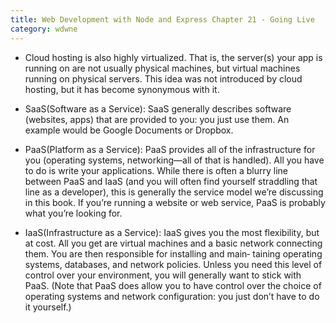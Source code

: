 ```yaml
---
title: Web Development with Node and Express Chapter 21 - Going Live
category: wdwne
---
```


* Cloud hosting is also highly virtualized. That is, the server(s) your app is running on are not usually physical machines, but virtual machines running on physical servers. This idea was not introduced by cloud hosting, but it has become synonymous with it.

* SaaS(Software as a Service): SaaS generally describes software (websites, apps) that are provided to you: you just use them. An example would be Google Documents or Dropbox.

* PaaS(Platform as a Service): PaaS provides all of the infrastructure for you (operating systems, networking—all of that is handled). All you have to do is write your applications. While there is often a blurry line between PaaS and IaaS (and you will often find yourself straddling that line as a developer), this is generally the service model we’re discussing in this book. If you’re running a website or web service, PaaS is probably what you’re looking for.

* IaaS(Infrastructure as a Service): IaaS gives you the most flexibility, but at cost. All you get are virtual machines and a basic network connecting them. You are then responsible for installing and main‐ taining operating systems, databases, and network policies. Unless you need this level of control over your environment, you will generally want to stick with PaaS. (Note that PaaS does allow you to have control over the choice of operating systems and network configuration: you just don’t have to do it yourself.)
